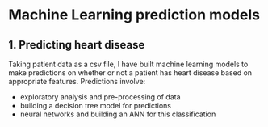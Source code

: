 # Machine Learning prediction models

## 1. Predicting heart disease
Taking patient data as a csv file, I have built machine learning models to make predictions on whether or not a patient has heart disease based on appropriate features. Predictions involve:
  - exploratory analysis and pre-processing of data
  - building a decision tree model for predictions
  - neural networks and building an ANN for this classification
